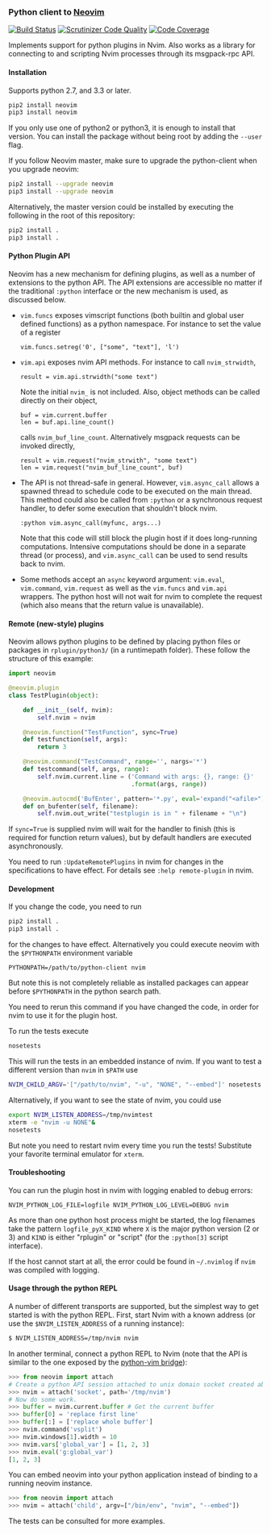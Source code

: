 ### Python client to [Neovim](https://github.com/neovim/neovim)

[![Build Status](https://travis-ci.org/neovim/python-client.svg?branch=master)](https://travis-ci.org/neovim/python-client)
[![Scrutinizer Code Quality](https://scrutinizer-ci.com/g/neovim/python-client/badges/quality-score.png?b=master)](https://scrutinizer-ci.com/g/neovim/python-client/?branch=master)
[![Code Coverage](https://scrutinizer-ci.com/g/neovim/python-client/badges/coverage.png?b=master)](https://scrutinizer-ci.com/g/neovim/python-client/?branch=master)

Implements support for python plugins in Nvim. Also works as a library for
connecting to and scripting Nvim processes through its msgpack-rpc API.

#### Installation

Supports python 2.7, and 3.3 or later.

```sh
pip2 install neovim
pip3 install neovim
```

If you only use one of python2 or python3, it is enough to install that
version. You can install the package without being root by adding the `--user`
flag.

If you follow Neovim master, make sure to upgrade the python-client when you
upgrade neovim:
```sh
pip2 install --upgrade neovim
pip3 install --upgrade neovim
```

Alternatively, the master version could be installed by executing the following
in the root of this repository:
```sh
pip2 install .
pip3 install .
```

#### Python Plugin API

Neovim has a new mechanism for defining plugins, as well as a number of
extensions to the python API. The API extensions are accessible no matter if the
traditional `:python` interface or the new mechanism is used, as discussed
below.

* `vim.funcs` exposes vimscript functions (both builtin and global user defined
  functions) as a python namespace. For instance to set the value of a register
  ```
  vim.funcs.setreg('0', ["some", "text"], 'l')
  ```

* `vim.api` exposes nvim API methods. For instance to call `nvim_strwidth`,
  ```
  result = vim.api.strwidth("some text")
  ```
  Note the initial `nvim_` is not included. Also, object methods can be called
  directly on their object,
  ```
  buf = vim.current.buffer
  len = buf.api.line_count()
  ```
  calls `nvim_buf_line_count`. Alternatively msgpack requests can be invoked
  directly,
  ```
  result = vim.request("nvim_strwith", "some text")
  len = vim.request("nvim_buf_line_count", buf)
  ```

* The API is not thread-safe in general. However, `vim.async_call` allows a
  spawned thread to schedule code to be executed on the main thread. This method
  could also be called from `:python` or a synchronous request handler, to defer
  some execution that shouldn't block nvim.
  ```
  :python vim.async_call(myfunc, args...)

  ```
  Note that this code will still block the plugin host if it does long-running
  computations. Intensive computations should be done in a separate thread (or
  process), and `vim.async_call` can be used to send results back to nvim.

* Some methods accept an `async` keyword argument: `vim.eval`,
  `vim.command`, `vim.request` as well as the `vim.funcs` and `vim.api` wrappers.
  The python host will not wait for nvim to complete the request (which also
  means that the return value is unavailable).

#### Remote (new-style) plugins

Neovim allows python plugins to be defined by placing python files or packages
in `rplugin/python3/` (in a runtimepath folder). These follow the structure of
this example:

```python
import neovim

@neovim.plugin
class TestPlugin(object):

    def __init__(self, nvim):
        self.nvim = nvim

    @neovim.function("TestFunction", sync=True)
    def testfunction(self, args):
        return 3

    @neovim.command("TestCommand", range='', nargs='*')
    def testcommand(self, args, range):
        self.nvim.current.line = ('Command with args: {}, range: {}'
                                  .format(args, range))

    @neovim.autocmd('BufEnter', pattern='*.py', eval='expand("<afile>")', sync=True)
    def on_bufenter(self, filename):
        self.nvim.out_write("testplugin is in " + filename + "\n")
```

If `sync=True` is supplied nvim will wait for the handler to finish (this is
required for function return values), but by default handlers are executed
asynchronously.

You need to run `:UpdateRemotePlugins` in nvim for changes in the specifications
to have effect. For details see `:help remote-plugin` in nvim.

#### Development

If you change the code, you need to run
```sh
pip2 install .
pip3 install .
```
for the changes to have effect. Alternatively you could execute neovim
with the `$PYTHONPATH` environment variable
```
PYTHONPATH=/path/to/python-client nvim
```
But note this is not completely reliable as installed packages can appear before
`$PYTHONPATH` in the python search path.

You need to rerun this command if you have changed the code, in order for nvim
to use it for the plugin host.

To run the tests execute

```sh
nosetests
```

This will run the tests in an embedded instance of nvim.
If you want to test a different version than `nvim` in `$PATH` use
```sh
NVIM_CHILD_ARGV='["/path/to/nvim", "-u", "NONE", "--embed"]' nosetests
```

Alternatively, if you want to see the state of nvim, you could use

```sh
export NVIM_LISTEN_ADDRESS=/tmp/nvimtest
xterm -e "nvim -u NONE"&
nosetests
```

But note you need to restart nvim every time you run the tests! Substitute your
favorite terminal emulator for `xterm`.

#### Troubleshooting

You can run the plugin host in nvim with logging enabled to debug errors:
```
NVIM_PYTHON_LOG_FILE=logfile NVIM_PYTHON_LOG_LEVEL=DEBUG nvim
```
As more than one python host process might be started, the log filenames take
the pattern `logfile_pyX_KIND` where `X` is the major python version (2 or 3)
and `KIND` is either "rplugin" or "script" (for the `:python[3]`
script interface).

If the host cannot start at all, the error could be found in `~/.nvimlog` if
`nvim` was compiled with logging.

#### Usage through the python REPL

A number of different transports are supported, but the simplest way to get
started is with the python REPL. First, start Nvim with a known address (or use
the `$NVIM_LISTEN_ADDRESS` of a running instance): 

```sh
$ NVIM_LISTEN_ADDRESS=/tmp/nvim nvim
```

In another terminal, connect a python REPL to Nvim (note that the API is similar
to the one exposed by the [python-vim
bridge](http://vimdoc.sourceforge.net/htmldoc/if_pyth.html#python-vim)):

```python
>>> from neovim import attach
# Create a python API session attached to unix domain socket created above:
>>> nvim = attach('socket', path='/tmp/nvim')
# Now do some work. 
>>> buffer = nvim.current.buffer # Get the current buffer
>>> buffer[0] = 'replace first line'
>>> buffer[:] = ['replace whole buffer']
>>> nvim.command('vsplit')
>>> nvim.windows[1].width = 10
>>> nvim.vars['global_var'] = [1, 2, 3]
>>> nvim.eval('g:global_var')
[1, 2, 3]
```

You can embed neovim into your python application instead of binding to a
running neovim instance.

```python
>>> from neovim import attach
>>> nvim = attach('child', argv=["/bin/env", "nvim", "--embed"])
```

The tests can be consulted for more examples.
